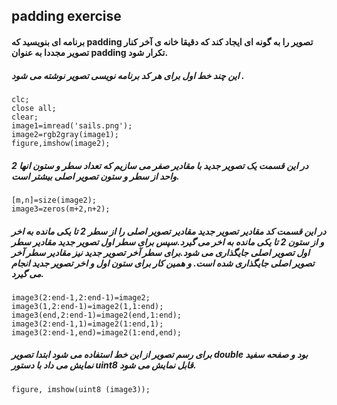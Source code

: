 ## padding exercise 
#### برنامه ای بنویسید که padding تصویر را به گونه ای ایجاد کند که دقیقا خانه ی آخر کنار تصویر مجددا به عنوان padding تکرار شود.
##### این چند خط اول برای هر کد برنامه نویسی تصویر نوشته می شود .
```
clc; 
close all;
clear;
image1=imread('sails.png');
image2=rgb2gray(image1);
figure,imshow(image2);
```
##### در این قسمت یک تصویر جدید با مقادیر صفر می سازیم که تعداد سطر و ستون انها 2 واحد از سطر و ستون تصویر اصلی بیشتر است.
```
[m,n]=size(image2);
image3=zeros(m+2,n+2);
```
##### در این قسمت کد مقادیر تصویر جدید مقادیر تصویر اصلی را از سطر 2 تا یکی مانده به اخر و از ستون 2 تا یکی مانده به اخر می گیرد.سپس برای سطر اول تصویر جدید مقادیر سطر اول تصویر اصلی جایگذاری می شود.برای سطر آخر تصویر جدید نیز مقادیر سطر آخر تصویر اصلی جایگذاری شده است. و همین کار برای ستون اول و اخر تصویر جدید انجام می گیرد.
```
image3(2:end-1,2:end-1)=image2;
image3(1,2:end-1)=image2(1,1:end);
image3(end,2:end-1)=image2(end,1:end);
image3(2:end-1,1)=image2(1:end,1);
image3(2:end-1,end)=image2(1:end,end);
```
##### برای رسم تصویر از این خط استفاده می شود ابتدا تصویر double بود و صفحه سفید نمایش می داد با دستور uint8 قابل نمایش می شود.
```
figure, imshow(uint8 (image3));
```
